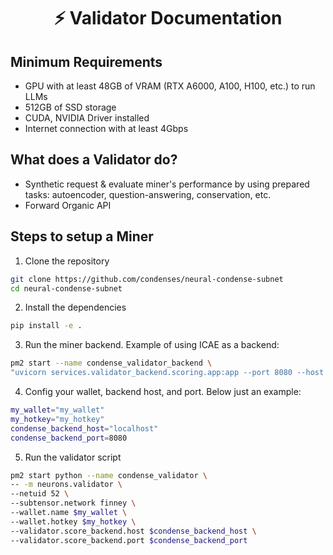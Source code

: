 <div align="center">

# ⚡ Validator Documentation

</div>

## Minimum Requirements
- GPU with at least 48GB of VRAM (RTX A6000, A100, H100, etc.) to run LLMs
- 512GB of SSD storage
- CUDA, NVIDIA Driver installed
- Internet connection with at least 4Gbps

## What does a Validator do?

- Synthetic request & evaluate miner's performance by using prepared tasks: autoencoder, question-answering, conservation, etc.
- Forward Organic API

## Steps to setup a Miner

1. Clone the repository
```bash
git clone https://github.com/condenses/neural-condense-subnet
cd neural-condense-subnet
```

2. Install the dependencies
```bash
pip install -e .
```

3. Run the miner backend. Example of using ICAE as a backend:
```bash
pm2 start --name condense_validator_backend \
"uvicorn services.validator_backend.scoring.app:app --port 8080 --host 0.0.0.0"
```

4. Config your wallet, backend host, and port. Below just an example:
```bash
my_wallet="my_wallet"
my_hotkey="my_hotkey"
condense_backend_host="localhost"
condense_backend_port=8080
```

5. Run the validator script
```bash
pm2 start python --name condense_validator \
-- -m neurons.validator \
--netuid 52 \
--subtensor.network finney \
--wallet.name $my_wallet \
--wallet.hotkey $my_hotkey \
--validator.score_backend.host $condense_backend_host \
--validator.score_backend.port $condense_backend_port
```
